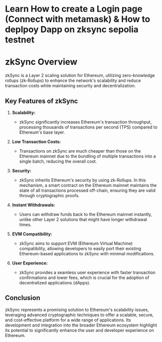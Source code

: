 # Learn How to create  a  Login page (Connect with metamask) & How to deplpoy Dapp on zksync sepolia testnet


# zkSync Overview

zkSync is a Layer 2 scaling solution for Ethereum, utilizing zero-knowledge rollups (zk-Rollups) to enhance the network's scalability and reduce transaction costs while maintaining security and decentralization.

## Key Features of zkSync

1. **Scalability:**
   - zkSync significantly increases Ethereum's transaction throughput, processing thousands of transactions per second (TPS) compared to Ethereum's base layer.

2. **Low Transaction Costs:**
   - Transactions on zkSync are much cheaper than those on the Ethereum mainnet due to the bundling of multiple transactions into a single batch, reducing the overall cost.

3. **Security:**
   - zkSync inherits Ethereum's security by using zk-Rollups. In this mechanism, a smart contract on the Ethereum mainnet maintains the state of all transactions processed off-chain, ensuring they are valid through cryptographic proofs.

4. **Instant Withdrawals:**
   - Users can withdraw funds back to the Ethereum mainnet instantly, unlike other Layer 2 solutions that might have longer withdrawal times.

5. **EVM Compatibility:**
   - zkSync aims to support EVM (Ethereum Virtual Machine) compatibility, allowing developers to easily port their existing Ethereum-based applications to zkSync with minimal modifications.

6. **User Experience:**
   - zkSync provides a seamless user experience with faster transaction confirmations and lower fees, which is crucial for the adoption of decentralized applications (dApps).

## Conclusion

zkSync represents a promising solution to Ethereum's scalability issues, leveraging advanced cryptographic techniques to offer a scalable, secure, and cost-effective platform for a wide range of applications. Its development and integration into the broader Ethereum ecosystem highlight its potential to significantly enhance the user and developer experience on Ethereum.
